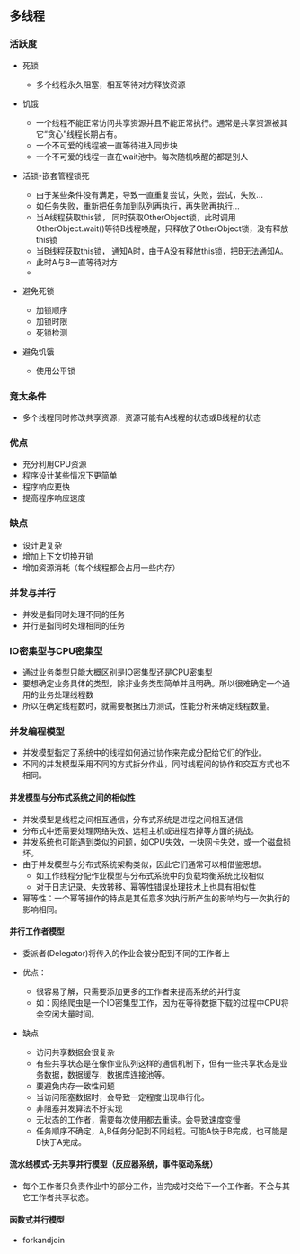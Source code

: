 ## 多线程

### 活跃度
 * 死锁 
   + 多个线程永久阻塞，相互等待对方释放资源
 * 饥饿
   + 一个线程不能正常访问共享资源并且不能正常执行。通常是共享资源被其它“贪心”线程长期占有。
   + 一个不可爱的线程被一直等待进入同步块
   + 一个不可爱的线程一直在wait池中。每次随机唤醒的都是别人
   
 * 活锁-嵌套管程锁死
   + 由于某些条件没有满足，导致一直重复尝试，失败，尝试，失败...
   + 如任务失败，重新把任务加到队列再执行，再失败再执行...
   + 当A线程获取this锁， 同时获取OtherObject锁，此时调用OtherObject.wait()等待B线程唤醒，只释放了OtherObject锁，没有释放this锁
   + 当B线程获取this锁， 通知A时，由于A没有释放this锁，把B无法通知A。
   + 此时A与B一直等待对方
   + 
   
 * 避免死锁
   + 加锁顺序
   + 加锁时限
   + 死锁检测
 * 避免饥饿
   + 使用公平锁
   
### 竞太条件
 * 多个线程同时修改共享资源，资源可能有A线程的状态或B线程的状态
 
### 优点
 * 充分利用CPU资源
 * 程序设计某些情况下更简单
 * 程序响应更快
 * 提高程序响应速度
 
### 缺点
 * 设计更复杂
 * 增加上下文切换开销
 * 增加资源消耗（每个线程都会占用一些内存）
 
### 并发与并行
 * 并发是指同时处理不同的任务
 * 并行是指同时处理相同的任务
 
### IO密集型与CPU密集型
 * 通过业务类型只能大概区别是IO密集型还是CPU密集型
 * 要想确定业务具体的类型，除非业务类型简单并且明确。所以很难确定一个通用的业务处理线程数
 * 所以在确定线程数时，就需要根据压力测试，性能分析来确定线程数量。
 
### 并发编程模型
 * 并发模型指定了系统中的线程如何通过协作来完成分配给它们的作业。
 * 不同的并发模型采用不同的方式拆分作业，同时线程间的协作和交互方式也不相同。
 
#### 并发模型与分布式系统之间的相似性
 * 并发模型是线程之间相互通信，分布式系统是进程之间相互通信
 * 分布式中还需要处理网络失效、远程主机或进程宕掉等方面的挑战。
 * 并发系统也可能遇到类似的问题，如CPU失效，一块网卡失效，或一个磁盘损坏。
 * 由于并发模型与分布式系统架构类似，因此它们通常可以相借鉴思想。
   + 如工作线程分配作业模型与分布式系统中的负载均衡系统比较相似
   + 对于日志记录、失效转移、幂等性错误处理技术上也具有相似性
 * 幂等性：一个幂等操作的特点是其任意多次执行所产生的影响均与一次执行的影响相同。
 
 
#### 并行工作者模型
 * 委派者(Delegator)将传入的作业会被分配到不同的工作者上
 * 优点：
   + 很容易了解，只需要添加更多的工作者来提高系统的并行度
   + 如：网络爬虫是一个IO密集型工作，因为在等待数据下载的过程中CPU将会空闲大量时间。
   
 * 缺点
   + 访问共享数据会很复杂
   + 有些共享状态是在像作业队列这样的通信机制下，但有一些共享状态是业务数据，数据缓存，数据库连接池等。
   + 要避免内存一致性问题
   + 当访问阻塞数据时，会导致一定程度出现串行化。
   + 非阻塞并发算法不好实现
   + 无状态的工作者，需要每次使用都去重读。会导致速度变慢
   + 任务顺序不确定，A,B任务分配到不同线程。可能A快于B完成，也可能是B快于A完成。
   
#### 流水线模式-无共享并行模型（反应器系统，事件驱动系统）
 * 每个工作者只负责作业中的部分工作，当完成时交给下一个工作者。不会与其它工作者共享状态。
 
#### 函数式并行模型
 * forkandjoin